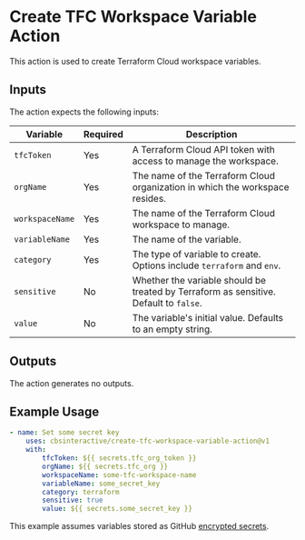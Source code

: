 # Create TFC Workspace Variable Action

This action is used to create Terraform Cloud workspace variables.

## Inputs

The action expects the following inputs:

| Variable        | Required | Description                                                                           |
| --------------- | -------- | ------------------------------------------------------------------------------------- |
| `tfcToken`      | Yes      | A Terraform Cloud API token with access to manage the workspace.                      |
| `orgName`       | Yes      | The name of the Terraform Cloud organization in which the workspace resides.          |
| `workspaceName` | Yes      | The name of the Terraform Cloud workspace to manage.                                  |
| `variableName`  | Yes      | The name of the variable.                                                             |
| `category`      | Yes      | The type of variable to create. Options include `terraform` and `env`.                |
| `sensitive`     | No       | Whether the variable should be treated by Terraform as sensitive. Default to `false`. |
| `value`         | No       | The variable's initial value. Defaults to an empty string.                            |

## Outputs

The action generates no outputs.

## Example Usage

```yaml
- name: Set some secret key
    uses: cbsinteractive/create-tfc-workspace-variable-action@v1
    with:
        tfcToken: ${{ secrets.tfc_org_token }}
        orgName: ${{ secrets.tfc_org }}
        workspaceName: some-tfc-workspace-name
        variableName: some_secret_key
        category: terraform
        sensitive: true
        value: ${{ secrets.some_secret_key }}
```

This example assumes variables stored as GitHub [encrypted secrets][].

[encrypted secrets]: https://docs.github.com/en/actions/reference/encrypted-secrets
